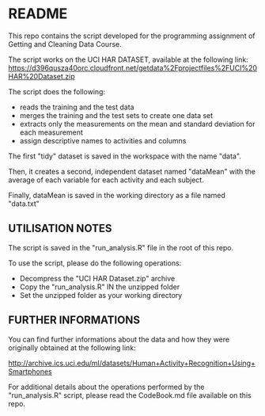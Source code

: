 # README
This repo contains the script developed for the programming assignment of Getting and Cleaning Data Course.

The script works on the UCI HAR DATASET, available at the following link:
 https://d396qusza40orc.cloudfront.net/getdata%2Fprojectfiles%2FUCI%20HAR%20Dataset.zip

The script does the following:
* reads the training and the test data 
* merges the training and the test sets to create one data set
* extracts only the measurements on the mean and standard deviation for each measurement
* assign descriptive names to activities and columns 

The first "tidy" dataset is saved in the workspace with the name "data".

Then, it creates a second, independent dataset named "dataMean" with the average of each variable for each activity and each subject.

Finally, dataMean is saved in the working directory as a file named "data.txt"

## UTILISATION NOTES

The script is saved in the "run_analysis.R" file in the root of this repo.

To use the script, please do the following operations:
* Decompress the "UCI HAR Dataset.zip" archive
* Copy the "run_analysis.R" IN the unzipped folder
* Set the unzipped folder as your working directory

## FURTHER INFORMATIONS
You can find further informations about the data and how they were originally obtained at the following link:

http://archive.ics.uci.edu/ml/datasets/Human+Activity+Recognition+Using+Smartphones

For additional details about the operations performed by the "run_analysis.R" script, please read the CodeBook.md file available on this repo.